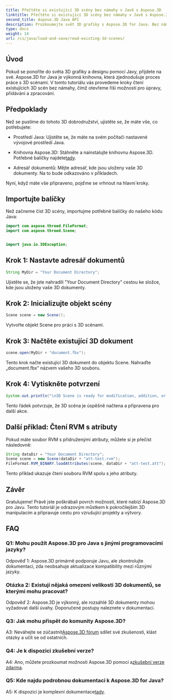 ```yaml
---
title: Přečtěte si existující 3D scény bez námahy v Javě s Aspose.3D
linktitle: Přečtěte si existující 3D scény bez námahy v Javě s Aspose.3D
second_title: Aspose.3D Java API
description: Prozkoumejte svět 3D grafiky s Aspose.3D for Java. Bez námahy čtěte a manipulujte se stávajícími 3D scénami.
type: docs
weight: 14
url: /cs/java/load-and-save/read-existing-3d-scenes/
---
```

## Úvod

Pokud se ponoříte do světa 3D grafiky a designu pomocí Javy, přijdete na své. Aspose.3D for Java je výkonná knihovna, která zjednodušuje proces práce s 3D scénami. V tomto tutoriálu vás provedeme kroky čtení existujících 3D scén bez námahy, čímž otevřeme říši možností pro úpravy, přidávání a zpracování.

## Předpoklady

Než se pustíme do tohoto 3D dobrodružství, ujistěte se, že máte vše, co potřebujete:

- Prostředí Java: Ujistěte se, že máte na svém počítači nastavené vývojové prostředí Java.

-  Knihovna Aspose.3D: Stáhněte a nainstalujte knihovnu Aspose.3D. Potřebné balíčky najdete[tady](https://releases.aspose.com/3d/java/).

- Adresář dokumentů: Mějte adresář, kde jsou uloženy vaše 3D dokumenty. Na to bude odkazováno v příkladech.

Nyní, když máte vše připraveno, pojďme se vrhnout na hlavní kroky.

## Importujte balíčky

Než začneme číst 3D scény, importujme potřebné balíčky do našeho kódu Java:

```java
import com.aspose.threed.FileFormat;
import com.aspose.threed.Scene;


import java.io.IOException;
```

## Krok 1: Nastavte adresář dokumentů

```java
String MyDir = "Your Document Directory";
```

Ujistěte se, že jste nahradili "Your Document Directory" cestou ke složce, kde jsou uloženy vaše 3D dokumenty.

## Krok 2: Inicializujte objekt scény

```java
Scene scene = new Scene();
```

Vytvořte objekt Scene pro práci s 3D scénami.

## Krok 3: Načtěte existující 3D dokument

```java
scene.open(MyDir + "document.fbx");
```

Tento krok načte existující 3D dokument do objektu Scene. Nahraďte „document.fbx“ názvem vašeho 3D souboru.

## Krok 4: Vytiskněte potvrzení

```java
System.out.println("\n3D Scene is ready for modification, addition, or processing purposes.");
```

Tento řádek potvrzuje, že 3D scéna je úspěšně načtena a připravena pro další akce.

## Další příklad: Čtení RVM s atributy

Pokud máte soubor RVM s přidruženými atributy, můžete si je přečíst následovně:

```java
String dataDir = "Your Document Directory";
Scene scene = new Scene(dataDir + "att-test.rvm");
FileFormat.RVM_BINARY.loadAttributes(scene, dataDir + "att-test.att");
```

Tento příklad ukazuje čtení souboru RVM spolu s jeho atributy.

## Závěr

Gratulujeme! Právě jste poškrábali povrch možností, které nabízí Aspose.3D pro Javu. Tento tutoriál je odrazovým můstkem k pokročilejším 3D manipulacím a připravuje cestu pro vzrušující projekty a výtvory.

## FAQ

### Q1: Mohu použít Aspose.3D pro Java s jinými programovacími jazyky?

Odpověď 1: Aspose.3D primárně podporuje Javu, ale zkontrolujte dokumentaci, zda neobsahuje aktualizace kompatibility mezi různými jazyky.

### Otázka 2: Existují nějaká omezení velikosti 3D dokumentů, se kterými mohu pracovat?

Odpověď 2: Aspose.3D je výkonný, ale rozsáhlé 3D dokumenty mohou vyžadovat další úvahy. Doporučené postupy naleznete v dokumentaci.

### Q3: Jak mohu přispět do komunity Aspose.3D?

 A3: Neváhejte se zúčastnit[Aspose.3D fórum](https://forum.aspose.com/c/3d/18) sdílet své zkušenosti, klást otázky a učit se od ostatních.

### Q4: Je k dispozici zkušební verze?

 A4: Ano, můžete prozkoumat možnosti Aspose.3D pomocí a[zkušební verze zdarma](https://releases.aspose.com/).

### Q5: Kde najdu podrobnou dokumentaci k Aspose.3D for Java?

A5: K dispozici je komplexní dokumentace[tady](https://reference.aspose.com/3d/java/).